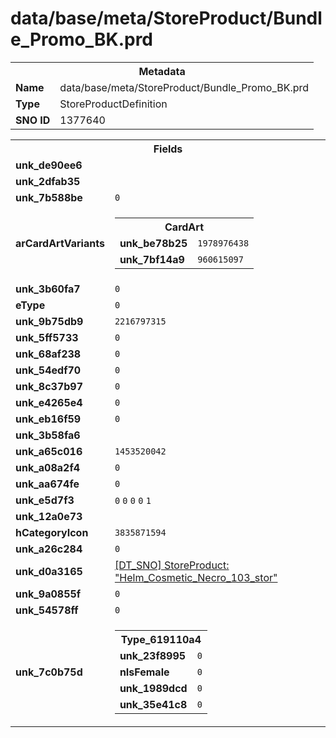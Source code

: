 <h1>data/base/meta/StoreProduct/Bundle_Promo_BK.prd</h1><table><tr><th colspan="100%">Metadata</th></tr><tr><td><b>Name</b></td><td>data/base/meta/StoreProduct/Bundle_Promo_BK.prd</td></tr><tr><td><b>Type</b></td><td>StoreProductDefinition</td></tr><tr><td><b>SNO ID</b></td><td>1377640</td></tr></table>

<table><tr><th colspan="100%">Fields</th></tr><tr><td><b>unk_de90ee6</b></td><td></td></tr><tr><td><b>unk_2dfab35</b></td><td></td></tr><tr><td><b>unk_7b588be</b></td><td><code>0</code></td></tr><tr><td><b>arCardArtVariants</b></td><td><table><tr><th colspan="100%">CardArt</th></tr><tr><td><b>unk_be78b25</b></td><td><code>1978976438</code></td></tr><tr><td><b>unk_7bf14a9</b></td><td><code>960615097</code></td></tr></table>


</td></tr><tr><td><b>unk_3b60fa7</b></td><td><code>0</code></td></tr><tr><td><b>eType</b></td><td><code>0</code></td></tr><tr><td><b>unk_9b75db9</b></td><td><code>2216797315</code></td></tr><tr><td><b>unk_5ff5733</b></td><td><code>0</code></td></tr><tr><td><b>unk_68af238</b></td><td><code>0</code></td></tr><tr><td><b>unk_54edf70</b></td><td><code>0</code></td></tr><tr><td><b>unk_8c37b97</b></td><td><code>0</code></td></tr><tr><td><b>unk_e4265e4</b></td><td><code>0</code></td></tr><tr><td><b>unk_eb16f59</b></td><td><code>0</code></td></tr><tr><td><b>unk_3b58fa6</b></td><td></td></tr><tr><td><b>unk_a65c016</b></td><td><code>1453520042</code></td></tr><tr><td><b>unk_a08a2f4</b></td><td><code>0</code></td></tr><tr><td><b>unk_aa674fe</b></td><td><code>0</code></td></tr><tr><td><b>unk_e5d7f3</b></td><td><code>0</code>
<code>0</code>
<code>0</code>
<code>0</code>
<code>1</code>
</td></tr><tr><td><b>unk_12a0e73</b></td><td></td></tr><tr><td><b>hCategoryIcon</b></td><td><code>3835871594</code></td></tr><tr><td><b>unk_a26c284</b></td><td><code>0</code></td></tr><tr><td><b>unk_d0a3165</b></td><td><a href="Helm_Cosmetic_Necro_103_stor.prd.md">[DT_SNO] StoreProduct: "Helm_Cosmetic_Necro_103_stor"</a>
</td></tr><tr><td><b>unk_9a0855f</b></td><td><code>0</code></td></tr><tr><td><b>unk_54578ff</b></td><td><code>0</code></td></tr><tr><td><b>unk_7c0b75d</b></td><td><table><tr><th colspan="100%">Type_619110a4</th></tr><tr><td><b>unk_23f8995</b></td><td><code>0</code></td></tr><tr><td><b>nIsFemale</b></td><td><code>0</code></td></tr><tr><td><b>unk_1989dcd</b></td><td><code>0</code></td></tr><tr><td><b>unk_35e41c8</b></td><td><code>0</code></td></tr></table>

</td></tr></table>

